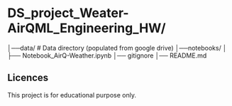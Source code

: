 # DS_project_Weater-AirQML_Engineering_HW/
│──data/                  # Data directory (populated from google drive)
│──notebooks/
│   ├── Notebook_AirQ-Weather.ipynb
│── gitignore
│── README.md

## Licences

This project is for educational purpose only.